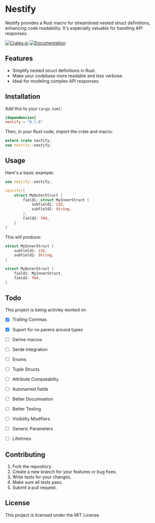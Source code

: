 # Nestify

Nestify provides a Rust macro for streamlined nested struct definitions, enhancing code readability. It's especially valuable for handling API responses.

[![Crates.io](https://img.shields.io/crates/v/nestify.svg)](https://crates.io/crates/nestify)
[![Documentation](https://docs.rs/nestify/badge.svg)](https://docs.rs/nestify)

## Features

- Simplify nested struct definitions in Rust.
- Make your codebase more readable and less verbose.
- Ideal for modeling complex API responses.

## Installation

Add this to your `Cargo.toml`:

```toml
[dependencies]
nestify = "0.1.0"
```

Then, in your Rust code, import the crate and macro:

```rust
extern crate nestify;
use nestify::nestify;
```

## Usage

Here's a basic example:

```rust
use nestify::nestify;

nestify!{
    struct MyOuterStruct {
        field1: struct MyInnerStruct {
            subfield1: i32,
            subfield2: String,
        },
        field2: f64,
    }
}
```

This will produce:

```rust
struct MyInnerStruct {
    subfield1: i32,
    subfield2: String,
}

struct MyOuterStruct {
    field1: MyInnerStruct,
    field2: f64,
}
```
## Todo
This project is being activley worked on

- [x] Trailing Commas
- [x] Suport for no parens around types
- [ ] Derive macros
- [ ] Serde Integration
- [ ] Enums
- [ ] Tuple Structs
- [ ] Attribute Compatabilty
- [ ] Autonamed fields
- [ ] Better Documnation
- [ ] Better Testing
- [ ] Visibility Modifiers
- [ ] Generic Parameters
- [ ] Lifetimes


## Contributing

1. Fork the repository.
2. Create a new branch for your features or bug fixes.
3. Write tests for your changes.
4. Make sure all tests pass.
5. Submit a pull request.

## License

This project is licensed under the MIT License
